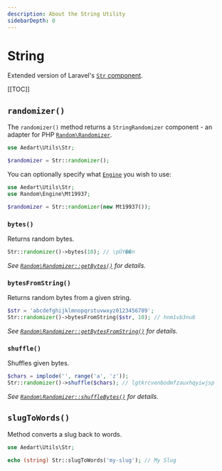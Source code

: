 ```yaml
---
description: About the String Utility
sidebarDepth: 0
---
```


# String

Extended version of Laravel's [`Str` component](https://laravel.com/docs/12.x/helpers#strings-method-list).

[[TOC]]

## `randomizer()`

The `randomizer()` method returns a `StringRandomizer` component - an adapter for PHP [`Random\Randomizer`](https://www.php.net/manual/en/class.random-randomizer.php).

```php
use Aedart\Utils\Str;

$randomizer = Str::randomizer();
```

You can optionally specify what [`Engine`](https://www.php.net/manual/en/class.random-engine.php) you wish to use:

```php
use Aedart\Utils\Str;
use Random\Engine\Mt19937;

$randomizer = Str::randomizer(new Mt19937());
```

### `bytes()`

Returns random bytes.

```php
Str::randomizer()->bytes(10); // \pǓY��n
```

_See [`Random\Randomizer::getBytes()`](https://www.php.net/manual/en/random-randomizer.getbytes.php) for details._

### `bytesFromString()`

Returns random bytes from a given string.

```php
$str = 'abcdefghijklmnopqrstuvwxyz0123456789';
Str::randomizer()->bytesFromString($str, 10); // hnm1vb3nu6
```

_See [`Random\Randomizer::getBytesFromString()`](https://www.php.net/manual/en/random-randomizer.getbytesfromstring.php) for details._

### `shuffle()`

Shuffles given bytes.

```php
$chars = implode('', range('a', 'z'));
Str::randomizer()->shuffle($chars); // lgtkrcvenbodmfzauxhqyiwjsp
```

_See [`Random\Randomizer::shuffleBytes()`](https://www.php.net/manual/en/random-randomizer.shufflebytes.php) for details._

## `slugToWords()`

Method converts a slug back to words.

```php
use Aedart\Utils\Str;

echo (string) Str::slugToWords('my-slug'); // My Slug
```
